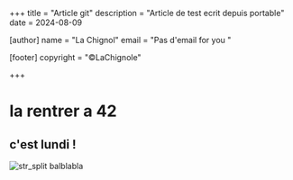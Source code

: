 +++
title = "Article git"
description = "Article de test ecrit depuis portable"
date = 2024-08-09

[author]
name = "La Chignol"
email = "Pas d'email for you "

[footer]
copyright = "©LaChignole"

+++

# la rentrer a 42 

## c'est lundi !
![str_split](https://github.com/Lachignol/lachignol--blog/Photos/IMG_1134.jpeg)
balblabla 